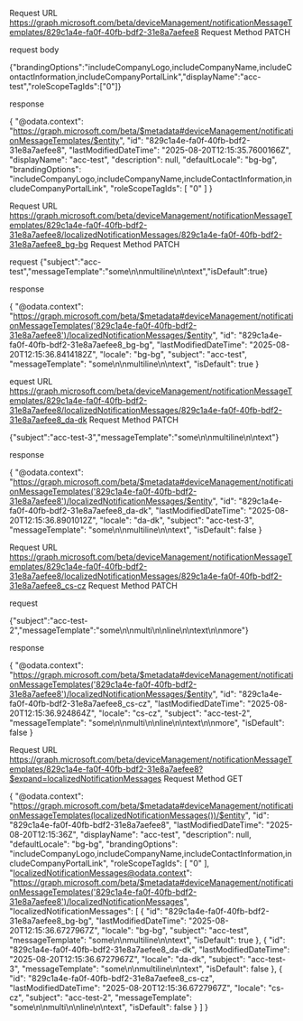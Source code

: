 Request URL
https://graph.microsoft.com/beta/deviceManagement/notificationMessageTemplates/829c1a4e-fa0f-40fb-bdf2-31e8a7aefee8
Request Method
PATCH

request body

{"brandingOptions":"includeCompanyLogo,includeCompanyName,includeContactInformation,includeCompanyPortalLink","displayName":"acc-test","roleScopeTagIds":["0"]}

response

{
    "@odata.context": "https://graph.microsoft.com/beta/$metadata#deviceManagement/notificationMessageTemplates/$entity",
    "id": "829c1a4e-fa0f-40fb-bdf2-31e8a7aefee8",
    "lastModifiedDateTime": "2025-08-20T12:15:35.7600166Z",
    "displayName": "acc-test",
    "description": null,
    "defaultLocale": "bg-bg",
    "brandingOptions": "includeCompanyLogo,includeCompanyName,includeContactInformation,includeCompanyPortalLink",
    "roleScopeTagIds": [
        "0"
    ]
}

Request URL
https://graph.microsoft.com/beta/deviceManagement/notificationMessageTemplates/829c1a4e-fa0f-40fb-bdf2-31e8a7aefee8/localizedNotificationMessages/829c1a4e-fa0f-40fb-bdf2-31e8a7aefee8_bg-bg
Request Method
PATCH

request
{"subject":"acc-test","messageTemplate":"some\n\nmultiline\n\ntext","isDefault":true}

response

{
    "@odata.context": "https://graph.microsoft.com/beta/$metadata#deviceManagement/notificationMessageTemplates('829c1a4e-fa0f-40fb-bdf2-31e8a7aefee8')/localizedNotificationMessages/$entity",
    "id": "829c1a4e-fa0f-40fb-bdf2-31e8a7aefee8_bg-bg",
    "lastModifiedDateTime": "2025-08-20T12:15:36.8414182Z",
    "locale": "bg-bg",
    "subject": "acc-test",
    "messageTemplate": "some\n\nmultiline\n\ntext",
    "isDefault": true
}

equest URL
https://graph.microsoft.com/beta/deviceManagement/notificationMessageTemplates/829c1a4e-fa0f-40fb-bdf2-31e8a7aefee8/localizedNotificationMessages/829c1a4e-fa0f-40fb-bdf2-31e8a7aefee8_da-dk
Request Method
PATCH

{"subject":"acc-test-3","messageTemplate":"some\n\nmultiline\n\ntext"}

response

{
    "@odata.context": "https://graph.microsoft.com/beta/$metadata#deviceManagement/notificationMessageTemplates('829c1a4e-fa0f-40fb-bdf2-31e8a7aefee8')/localizedNotificationMessages/$entity",
    "id": "829c1a4e-fa0f-40fb-bdf2-31e8a7aefee8_da-dk",
    "lastModifiedDateTime": "2025-08-20T12:15:36.8901012Z",
    "locale": "da-dk",
    "subject": "acc-test-3",
    "messageTemplate": "some\n\nmultiline\n\ntext",
    "isDefault": false
}

Request URL
https://graph.microsoft.com/beta/deviceManagement/notificationMessageTemplates/829c1a4e-fa0f-40fb-bdf2-31e8a7aefee8/localizedNotificationMessages/829c1a4e-fa0f-40fb-bdf2-31e8a7aefee8_cs-cz
Request Method
PATCH

request

{"subject":"acc-test-2","messageTemplate":"some\n\nmulti\n\nline\n\ntext\n\nmore"}

response

{
    "@odata.context": "https://graph.microsoft.com/beta/$metadata#deviceManagement/notificationMessageTemplates('829c1a4e-fa0f-40fb-bdf2-31e8a7aefee8')/localizedNotificationMessages/$entity",
    "id": "829c1a4e-fa0f-40fb-bdf2-31e8a7aefee8_cs-cz",
    "lastModifiedDateTime": "2025-08-20T12:15:36.924864Z",
    "locale": "cs-cz",
    "subject": "acc-test-2",
    "messageTemplate": "some\n\nmulti\n\nline\n\ntext\n\nmore",
    "isDefault": false
}


Request URL
https://graph.microsoft.com/beta/deviceManagement/notificationMessageTemplates/829c1a4e-fa0f-40fb-bdf2-31e8a7aefee8?$expand=localizedNotificationMessages
Request Method
GET

{
    "@odata.context": "https://graph.microsoft.com/beta/$metadata#deviceManagement/notificationMessageTemplates(localizedNotificationMessages())/$entity",
    "id": "829c1a4e-fa0f-40fb-bdf2-31e8a7aefee8",
    "lastModifiedDateTime": "2025-08-20T12:15:36Z",
    "displayName": "acc-test",
    "description": null,
    "defaultLocale": "bg-bg",
    "brandingOptions": "includeCompanyLogo,includeCompanyName,includeContactInformation,includeCompanyPortalLink",
    "roleScopeTagIds": [
        "0"
    ],
    "localizedNotificationMessages@odata.context": "https://graph.microsoft.com/beta/$metadata#deviceManagement/notificationMessageTemplates('829c1a4e-fa0f-40fb-bdf2-31e8a7aefee8')/localizedNotificationMessages",
    "localizedNotificationMessages": [
        {
            "id": "829c1a4e-fa0f-40fb-bdf2-31e8a7aefee8_bg-bg",
            "lastModifiedDateTime": "2025-08-20T12:15:36.6727967Z",
            "locale": "bg-bg",
            "subject": "acc-test",
            "messageTemplate": "some\n\nmultiline\n\ntext",
            "isDefault": true
        },
        {
            "id": "829c1a4e-fa0f-40fb-bdf2-31e8a7aefee8_da-dk",
            "lastModifiedDateTime": "2025-08-20T12:15:36.6727967Z",
            "locale": "da-dk",
            "subject": "acc-test-3",
            "messageTemplate": "some\n\nmultiline\n\ntext",
            "isDefault": false
        },
        {
            "id": "829c1a4e-fa0f-40fb-bdf2-31e8a7aefee8_cs-cz",
            "lastModifiedDateTime": "2025-08-20T12:15:36.6727967Z",
            "locale": "cs-cz",
            "subject": "acc-test-2",
            "messageTemplate": "some\n\nmulti\n\nline\n\ntext",
            "isDefault": false
        }
    ]
}